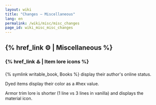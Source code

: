 ```yaml
---
layout: wiki
title: "Changes — Miscellaneous"
lang: en
permalink: /wiki/misc/misc_changes
page_id: wiki_misc_misc_changes
---
```


## {% href_link ⚙️ | Miscellaneous %}

### {% href_link ♨️ | Item lore icons %}
{% symlink writable_book, Books %} display their author's online status.

Dyed items display their color as a #hex value.

Armor trim lore is shorter (1 line vs 3 lines in vanilla) and displays the material icon.
